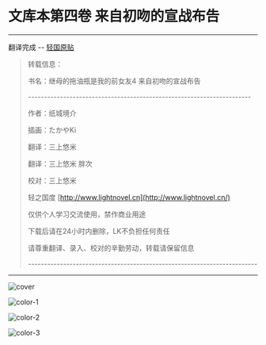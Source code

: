 # 文库本第四卷 来自初吻的宣战布告

---

翻译完成 -- [轻国原贴](https://www.lightnovel.cn/thread-1022112-1-1.html)

> 转载信息：
>
> 书名：继母的拖油瓶是我的前女友4 来自初吻的宣战布告
>
> \----------------------------------------------------------------------
>
> 作者：纸城境介
>
> 插画：たかやKi
>
> 翻译：三上悠米 
>
> 翻译：三上悠米  胖次
>
> 校对：三上悠米
>
> 轻之国度 [http://www.lightnovel.cn](http://www.lightnovel.cn/)
>
> 仅供个人学习交流使用，禁作商业用途
>
> 下载后请在24小时内删除，LK不负担任何责任
>
> 请尊重翻译、录入、校对的辛勤劳动，转载请保留信息
>
> \------------------------------------------------------------------------

---



![cover](https://gitee.com/tsureko-chinese/tsureko-chinese.github.io/raw/master/illustration/4/cover.jpg)

![color-1](https://gitee.com/tsureko-chinese/tsureko-chinese.github.io/raw/master/illustration/4/kuchie-001.jpg)

![color-2](https://gitee.com/tsureko-chinese/tsureko-chinese.github.io/raw/master/illustration/4/kuchie-002.jpg)

![color-3](https://gitee.com/tsureko-chinese/tsureko-chinese.github.io/raw/master/illustration/4/kuchie-003.jpg)